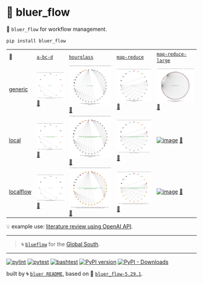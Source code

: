 # 📜 bluer_flow

📜 `bluer_flow` for workflow management.

```bash
pip install bluer_flow
```

|   |   |   |   |   |
| --- | --- | --- | --- | --- |
| 📜 | [`a-bc-d`](./patterns/a-bc-d.dot) | [`hourglass`](./patterns/hourglass.dot) | [`map-reduce`](./patterns/map-reduce.dot) | [`map-reduce-large`](./patterns/map-reduce-large.dot) |
| [generic](./runners/generic.py) | [![image](https://github.com/kamangir/assets/blob/main/bluer_flow-generic-a-bc-d/workflow.gif?raw=true&random=sy83b7qlqgc1087m)](https://github.com/kamangir/assets/blob/main/bluer_flow-generic-a-bc-d/workflow.gif?raw=true&random=sy83b7qlqgc1087m) [🔗](https://github.com/kamangir/assets/blob/main/bluer_flow-generic-a-bc-d/workflow.gif?raw=true&random=sy83b7qlqgc1087m) | [![image](https://github.com/kamangir/assets/blob/main/bluer_flow-generic-hourglass/workflow.gif?raw=true&random=9h5ktuwqeap66izb)](https://github.com/kamangir/assets/blob/main/bluer_flow-generic-hourglass/workflow.gif?raw=true&random=9h5ktuwqeap66izb) [🔗](https://github.com/kamangir/assets/blob/main/bluer_flow-generic-hourglass/workflow.gif?raw=true&random=9h5ktuwqeap66izb) | [![image](https://github.com/kamangir/assets/blob/main/bluer_flow-generic-map-reduce/workflow.gif?raw=true&random=etu6si8hghhtdoeq)](https://github.com/kamangir/assets/blob/main/bluer_flow-generic-map-reduce/workflow.gif?raw=true&random=etu6si8hghhtdoeq) [🔗](https://github.com/kamangir/assets/blob/main/bluer_flow-generic-map-reduce/workflow.gif?raw=true&random=etu6si8hghhtdoeq) | [![image](https://github.com/kamangir/assets/blob/main/bluer_flow-generic-map-reduce-large/workflow.gif?raw=true&random=a9qnr4p4tgiqzb6b)](https://github.com/kamangir/assets/blob/main/bluer_flow-generic-map-reduce-large/workflow.gif?raw=true&random=a9qnr4p4tgiqzb6b) [🔗](https://github.com/kamangir/assets/blob/main/bluer_flow-generic-map-reduce-large/workflow.gif?raw=true&random=a9qnr4p4tgiqzb6b) |
| [local](./runners/local.py) | [![image](https://github.com/kamangir/assets/blob/main/bluer_flow-local-a-bc-d/workflow.gif?raw=true&random=qmy80p2m4vfinzup)](https://github.com/kamangir/assets/blob/main/bluer_flow-local-a-bc-d/workflow.gif?raw=true&random=qmy80p2m4vfinzup) [🔗](https://github.com/kamangir/assets/blob/main/bluer_flow-local-a-bc-d/workflow.gif?raw=true&random=qmy80p2m4vfinzup) | [![image](https://github.com/kamangir/assets/blob/main/bluer_flow-local-hourglass/workflow.gif?raw=true&random=gucd52whug2hhlji)](https://github.com/kamangir/assets/blob/main/bluer_flow-local-hourglass/workflow.gif?raw=true&random=gucd52whug2hhlji) [🔗](https://github.com/kamangir/assets/blob/main/bluer_flow-local-hourglass/workflow.gif?raw=true&random=gucd52whug2hhlji) | [![image](https://github.com/kamangir/assets/blob/main/bluer_flow-local-map-reduce/workflow.gif?raw=true&random=xa35ay7kgpxsyqnq)](https://github.com/kamangir/assets/blob/main/bluer_flow-local-map-reduce/workflow.gif?raw=true&random=xa35ay7kgpxsyqnq) [🔗](https://github.com/kamangir/assets/blob/main/bluer_flow-local-map-reduce/workflow.gif?raw=true&random=xa35ay7kgpxsyqnq) | [![image](https://github.com/kamangir/assets/blob/main/bluer_flow-local-map-reduce-large/workflow.gif?raw=true&random=7gpzhzlwgtbchamq)](https://github.com/kamangir/assets/blob/main/bluer_flow-local-map-reduce-large/workflow.gif?raw=true&random=7gpzhzlwgtbchamq) [🔗](https://github.com/kamangir/assets/blob/main/bluer_flow-local-map-reduce-large/workflow.gif?raw=true&random=7gpzhzlwgtbchamq) |
| [localflow](./runners/localflow.py) | [![image](https://github.com/kamangir/assets/blob/main/bluer_flow-localflow-a-bc-d/workflow.gif?raw=true&random=rwgjwpohy0fskrkt)](https://github.com/kamangir/assets/blob/main/bluer_flow-localflow-a-bc-d/workflow.gif?raw=true&random=rwgjwpohy0fskrkt) [🔗](https://github.com/kamangir/assets/blob/main/bluer_flow-localflow-a-bc-d/workflow.gif?raw=true&random=rwgjwpohy0fskrkt) | [![image](https://github.com/kamangir/assets/blob/main/bluer_flow-localflow-hourglass/workflow.gif?raw=true&random=eiyvzpatph61mkb8)](https://github.com/kamangir/assets/blob/main/bluer_flow-localflow-hourglass/workflow.gif?raw=true&random=eiyvzpatph61mkb8) [🔗](https://github.com/kamangir/assets/blob/main/bluer_flow-localflow-hourglass/workflow.gif?raw=true&random=eiyvzpatph61mkb8) | [![image](https://github.com/kamangir/assets/blob/main/bluer_flow-localflow-map-reduce/workflow.gif?raw=true&random=07p0fcbb106652ht)](https://github.com/kamangir/assets/blob/main/bluer_flow-localflow-map-reduce/workflow.gif?raw=true&random=07p0fcbb106652ht) [🔗](https://github.com/kamangir/assets/blob/main/bluer_flow-localflow-map-reduce/workflow.gif?raw=true&random=07p0fcbb106652ht) | [![image](https://github.com/kamangir/assets/blob/main/bluer_flow-localflow-map-reduce-large/workflow.gif?raw=true&random=ms9ki1thhts32lkh)](https://github.com/kamangir/assets/blob/main/bluer_flow-localflow-map-reduce-large/workflow.gif?raw=true&random=ms9ki1thhts32lkh) [🔗](https://github.com/kamangir/assets/blob/main/bluer_flow-localflow-map-reduce-large/workflow.gif?raw=true&random=ms9ki1thhts32lkh) |

💡 example use: [literature review using OpenAI API](https://github.com/kamangir/openai-commands/tree/main/openai_commands/literature_review).

---

> 🌀 [`blueflow`](https://github.com/kamangir/notebooks-and-scripts) for the [Global South](https://github.com/kamangir/bluer-south).

---


[![pylint](https://github.com/kamangir/bluer-flow/actions/workflows/pylint.yml/badge.svg)](https://github.com/kamangir/bluer-flow/actions/workflows/pylint.yml) [![pytest](https://github.com/kamangir/bluer-flow/actions/workflows/pytest.yml/badge.svg)](https://github.com/kamangir/bluer-flow/actions/workflows/pytest.yml) [![bashtest](https://github.com/kamangir/bluer-flow/actions/workflows/bashtest.yml/badge.svg)](https://github.com/kamangir/bluer-flow/actions/workflows/bashtest.yml) [![PyPI version](https://img.shields.io/pypi/v/bluer-flow.svg)](https://pypi.org/project/bluer-flow/) [![PyPI - Downloads](https://img.shields.io/pypi/dd/bluer-flow)](https://pypistats.org/packages/bluer-flow)

built by 🌀 [`bluer README`](https://github.com/kamangir/bluer-objects/tree/main/bluer_objects/README), based on 📜 [`bluer_flow-5.29.1`](https://github.com/kamangir/bluer-flow).
